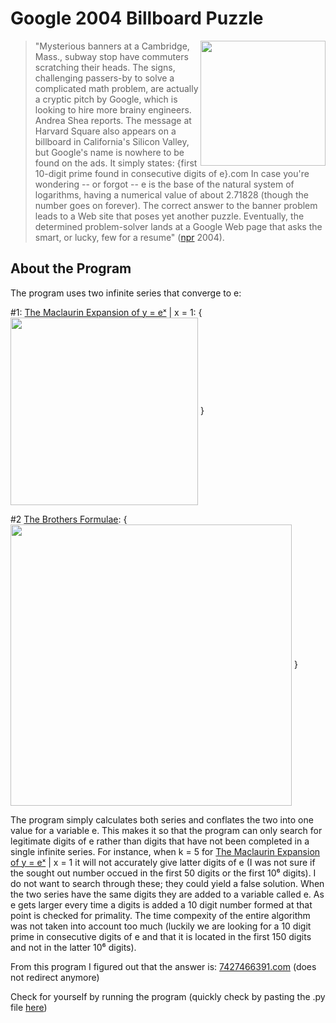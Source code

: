 # Google 2004 Billboard Puzzle
<img align="right" src="http://media.npr.org/programs/morning/features/2004/sep/googlead/billboard_large.jpg" width="200">

>"Mysterious banners at a Cambridge, Mass., subway stop have commuters scratching their heads. The signs, challenging passers-by to solve a complicated math problem, are actually a cryptic pitch by Google, which is looking to hire more brainy engineers. Andrea Shea reports. The message at Harvard Square also appears on a billboard in California's Silicon Valley, but Google's name is nowhere to be found on the ads. It simply states: {first 10-digit prime found in consecutive digits of e}.com In case you're wondering -- or forgot -- e is the base of the natural system of logarithms, having a numerical value of about 2.71828 (though the number goes on forever). The correct answer to the banner problem leads to a Web site that poses yet another puzzle. Eventually, the determined problem-solver lands at a Google Web page that asks the smart, or lucky, few for a resume" ([npr](https://www.npr.org/templates/story/story.php?storyId=3916173) 2004).

## About the Program
The program uses two infinite series that converge to e:

#1: [The Maclaurin Expansion of y = eˣ](http://blogs.ubc.ca/infiniteseriesmodule/units/unit-3-power-series/taylor-series/maclaurin-expansion-of-ex/) | x = 1: {<img align="center" src="http://wiki.ubc.ca/images/math/8/d/a/8dac8d1875ec09d0a777888da4622f30.png" width="300"> }

#2 [The Brothers Formulae](http://www.brotherstechnology.com/math/e-formulas.html): {<img align="center" src="http://www.brotherstechnology.com/images/e-formulas/e-series2.gif" width="450"> }

The program simply calculates both series and conflates the two into one value for a variable e. This makes it so that the program can only search for legitimate digits of e rather than digits that have not been completed in a single infinite series. For instance, when k = 5 for [The Maclaurin Expansion of y = eˣ](http://blogs.ubc.ca/infiniteseriesmodule/units/unit-3-power-series/taylor-series/maclaurin-expansion-of-ex/) | x = 1 it will not accurately give latter digits of e (I was not sure if the sought out number occued in the first 50 digits or the first 10⁶ digits). I do not want to search through these; they could yield a false solution. When the two series have the same digits they are added to a variable called e. As e gets larger every time a digits is added a 10 digit number formed at that point is checked for primality. The time compexity of the entire algorithm was not taken into account too much (luckily we are looking for a 10 digit prime in consecutive digits of e and that it is located in the first 150 digits and not in the latter 10⁶ digits).

From this program I figured out that the answer is: [7427466391.com](7427466391.com) (does not redirect anymore)

Check for yourself by running the program (quickly check by pasting the .py file [here](https://www.tutorialspoint.com/execute_python_online.php))

